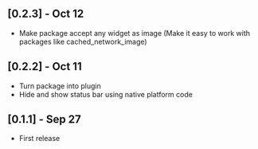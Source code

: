 ## [0.2.3] - Oct 12

* Make package accept any widget as image (Make it easy to work with packages like cached_network_image)

## [0.2.2] - Oct 11

* Turn package into plugin
* Hide and show status bar using native platform code


## [0.1.1] - Sep 27

* First release
